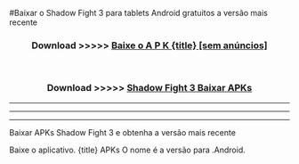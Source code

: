 #Baixar o Shadow Fight 3   para tablets Android gratuitos a versão mais recente


<div align="center">
<h3>Download >>>>> <a href="https://pt-web.web.app/?pt= {title}">Baixe o A P K {title} [sem anúncios]</a></h3><br>

<h3>Download >>>>> <a href="https://pt-web.web.app/?pt= {title}">Shadow Fight 3  Baixar APKs</a></h3>
</div>

----------------------------------------------------------

----------------------------------------------------------

----------------------------------------------------------

Baixar APKs Shadow Fight 3  e obtenha a versão mais recente

Baixe o aplicativo. {title} APKs O nome é a versão para .Android.


